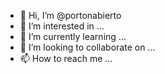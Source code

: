 - 👋 Hi, I’m @portonabierto
- 👀 I’m interested in ...
- 🌱 I’m currently learning ...
- 💞️ I’m looking to collaborate on ...
- 📫 How to reach me ...

<!---
portonabierto/portonabierto is a ✨ special ✨ repository because its `README.md` (this file) appears on your GitHub profile.
You can click the Preview link to take a look at your changes.
--->
